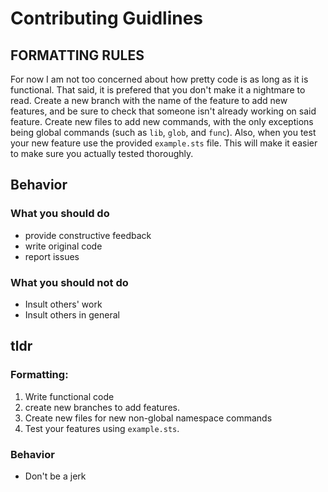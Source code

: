 # Contributing Guidlines

## FORMATTING RULES

For now I am not too concerned about how pretty code is as long as it is functional. That said, it is prefered that you don't make it a nightmare to read. Create a new branch with the name of the feature to add new features, and be sure to check that someone isn't already working on said feature. Create new files to add new commands, with the only exceptions being global commands (such as `lib`, `glob`, and `func`). Also, when you test your new feature use the provided `example.sts` file. This will make it easier to make sure you actually tested thoroughly. 
 
## Behavior

### What you should do

* provide constructive feedback
* write original code
* report issues

### What you should not do

* Insult others' work
* Insult others in general

## tldr

### Formatting:

1. Write functional code
2. create new branches to add features.
3. Create new files for new non-global namespace commands
4. Test your features using `example.sts`.

### Behavior

* Don't be a jerk
